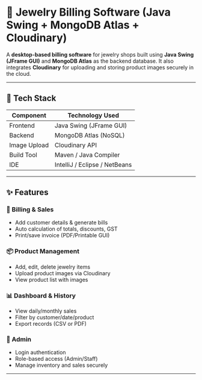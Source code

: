 # 💎 Jewelry Billing Software (Java Swing + MongoDB Atlas + Cloudinary)

A **desktop-based billing software** for jewelry shops built using **Java Swing (JFrame GUI)** and **MongoDB Atlas** as the backend database. It also integrates **Cloudinary** for uploading and storing product images securely in the cloud.

---

## 🧰 Tech Stack

| Component    | Technology Used       |
|--------------|------------------------|
| Frontend     | Java Swing (JFrame GUI) |
| Backend      | MongoDB Atlas (NoSQL) |
| Image Upload | Cloudinary API        |
| Build Tool   | Maven / Java Compiler |
| IDE          | IntelliJ / Eclipse / NetBeans |

---

## ✨ Features

### 🧾 Billing & Sales
- Add customer details & generate bills
- Auto calculation of totals, discounts, GST
- Print/save invoice (PDF/Printable GUI)

### 📦 Product Management
- Add, edit, delete jewelry items
- Upload product images via Cloudinary
- View product list with images

### 📊 Dashboard & History
- View daily/monthly sales
- Filter by customer/date/product
- Export records (CSV or PDF)

### 🔐 Admin
- Login authentication
- Role-based access (Admin/Staff)
- Manage inventory and sales securely

---
